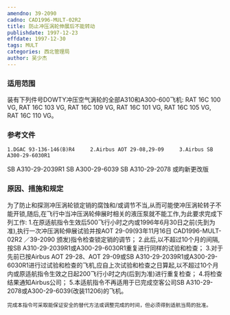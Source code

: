```yaml
---
amendno: 39-2090
cadno: CAD1996-MULT-02R2
title: 防止冲压涡轮伸展后不能转动
publishdate: 1997-12-23
effdate: 1997-12-30
tags: MULT
categories: 西北管理局
author: 吴少杰
---
```


### 适用范围 
装有下列件号DOWTY冲压空气涡轮的全部A310和A300-600飞机:     RAT 16C 100 VG, RAT 16C 103 VG, RAT 16C 109 VG,     RAT 16C 101 VG, RAT 16C 105 VG, RAT 16C 110 VG。

<!--more-->
### 参考文件
    1.DGAC 93-136-146(B)R4     2.Airbus AOT 29-08,29-09     3.Airbus SB A300-29-6030R1 
 SB A310-29-2039R1            SB A300-29-6039            SB A310-29-2078 
或昀新更改版

### 原因、措施和规定 
为了防止和探测冲压涡轮锁定销的腐蚀和/或调节不当,从而可能使冲压涡轮转子不能开锁,随后,在飞行中当冲压涡轮伸展时相关的液压泵就不能工作,为此要求完成下列工作: 
    1.在原适航指令生效后500飞行小时之内或1996年6月30日之前(先到为准),执行一次冲压涡轮伸展试验并按AOT 29-09(93年11月16日
       CAD1996-MULT-02R2   ／39-2090 
颁发)指令检查锁定销的调节； 
    2.此后,以不超过10个月的间隔,按SB A310-29-2039R1或A300-29-6030R1重复进行同样的试验和检查； 
    3.对于先前已按Airbus AOT 29-28、AOT 29-09或SB A310-29-2039R1或A300-29-6030R1进行过试验和检查的飞机,应自上次试验和检查之日算起,以不超过10个月内或原适航指令生效之日起200飞行小时之内(后到为准)进行重复检查； 
    4.将检查结果通知Airbus公司； 
    5.本适航指令不再适用于已完成空客公司SB A310-29-2078或A300-29-6039(改装11206)的飞机。 

    完成本指令可采取能保证安全的替代方法或调整完成的时间，但必须得到适航当局的批准。 
